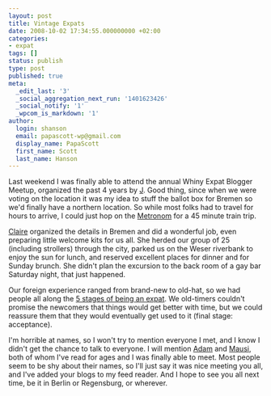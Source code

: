 ```yaml
---
layout: post
title: Vintage Expats
date: 2008-10-02 17:34:55.000000000 +02:00
categories:
- expat
tags: []
status: publish
type: post
published: true
meta:
  _edit_last: '3'
  _social_aggregation_next_run: '1401623426'
  _social_notify: '1'
  _wpcom_is_markdown: '1'
author:
  login: shanson
  email: papascott-wp@gmail.com
  display_name: PapaScott
  first_name: Scott
  last_name: Hanson
---
```

<p>Last weekend I was finally able to attend the annual Whiny Expat Blogger Meetup, organized the past 4 years by <a href="http://jbittner.com/germany/">J</a>. Good thing, since when we were voting on the location it was my idea to stuff the ballot box for Bremen so we'd finally have a northern location. So while most folks had to travel for hours to arrive, I could just hop on the <a href="http://www.der-metronom.de/">Metronom</a> for a 45 minute train trip.</p>
<p><a href="http://claireseuroamerica.blogspot.com/">Claire</a> organized the details in Bremen and did a wonderful job, even preparing little welcome kits for us all. She herded our group of 25 (including strollers) through the city, parked us on the Weser riverbank to enjoy the sun for lunch, and reserved excellent places for dinner and for Sunday brunch. She didn't plan the excursion to the back room of a gay bar Saturday night, that just happened.</p>
<p>Our foreign experience ranged from brand-new to old-hat, so we had people all along the <a href="http://en.wikipedia.org/wiki/Five_stages_of_grief">5 stages of being an expat</a>. We old-timers couldn't promise the newcomers that things would get better with time, but we could reassure them that they would eventually get used to it (final stage: acceptance).</p>
<p>I'm horrible at names, so I won't try to mention everyone I met, and I know I didn't get the chance to talk to everyone. I will mention <a href="http://www.elmada.com/">Adam</a> and <a href="http://justcallmemausi.blogspot.com">Mausi</a>, both of whom I've read for ages and I was finally able to meet. Most people seem to be shy about their names, so I'll just say it was nice meeting you all, and I've added your blogs to my feed reader. And I hope to see you all next time, be it in Berlin or Regensburg, or wherever.</p>
